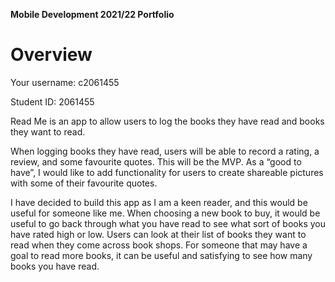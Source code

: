 **Mobile Development 2021/22 Portfolio**
# Overview

Your username: c2061455

Student ID: 2061455

Read Me is an app to allow users to log the books they have read and books they want to read. 

When logging books they have read, users will be able to record a rating, a review, and some favourite quotes. This will be the MVP. As a “good to have”, I would like to add functionality for users to create shareable pictures with some of their favourite quotes.

I have decided to build this app as I am a keen reader, and this would be useful for someone like me. When choosing a new book to buy, it would be useful to go back through what you have read to see what sort of books you have rated high or low. Users can look at their list of books they want to read when they come across book shops. For someone that may have a goal to read more books, it can be useful and satisfying to see how many books you have read.

